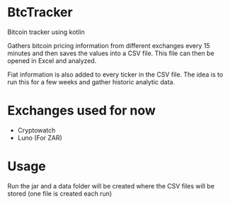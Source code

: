 # BtcTracker
Bitcoin tracker using kotlin

Gathers bitcoin pricing information from different exchanges every 15 minutes and then saves the values into a CSV file. This file can then be opened in Excel and analyzed.

Fiat information is also added to every ticker in the CSV file. The idea is to run this for a few weeks and gather historic analytic data.

# Exchanges used for now

* Cryptowatch
* Luno (For ZAR)

# Usage

Run the jar and a data folder will be created where the CSV files will be stored (one file is created each run)
